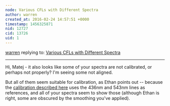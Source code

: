 ```yaml
---
node: Various CFLs with Different Spectra
author: warren
created_at: 2016-02-24 14:57:51 +0000
timestamp: 1456325871
nid: 12727
cid: 13726
uid: 1
---
```




[warren](../profile/warren) replying to: [Various CFLs with Different Spectra](../notes/Matej/02-24-2016/various-cfls-with-different-spectra)

----
Hi, Matej - it also looks like some of your spectra are not calibrated, or perhaps not properly? I'm seeing some not aligned. 

But all of them seem suitable for calibration, as Ethan points out -- because the [calibration described here](/wiki/spectral-workbench-calibration) uses the 436nm and 543nm lines as references, and all of your spectra seem to show those (although Ethan is right, some are obscured by the smoothing you've applied). 